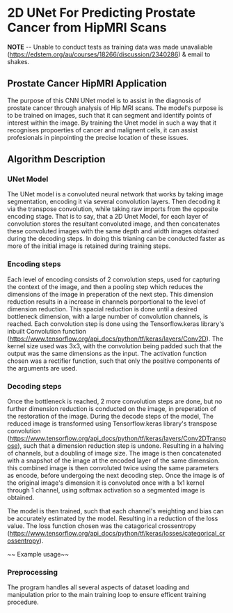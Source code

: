 # 2D UNet For Predicting Prostate Cancer from HipMRI Scans  
**NOTE** -- Unable to conduct tests as training data was made unavaliable (https://edstem.org/au/courses/18266/discussion/2340286) & email to shakes.
## Prostate Cancer HipMRI Application
The purpose of this CNN UNet model is to assist in the diagnosis of prostate cancer through analysis of Hip MRI scans. The model's purpose is to be trained on images, such that it can segment and identify points of interest within the image. By training the Unet model in such a way that it recognises propoerties of cancer and malignent cells, it can assist profesionals in pinpointing the precise location of these issues.
## Algorithm Description

### UNet Model
The UNet model is a convoluted neural network that works by taking image segmentation, encoding it via several convolution layers. Then decoding it via the transpose convolution, while taking raw imports from the opposite encoding stage. That is to say, that a 2D Unet Model, for each layer of convolution stores the resultant convoluted image, and then concatenates these convoluted images with the same depth and width images obtained during the decoding steps. In doing this trianing can be conducted faster as more of the initial image is retained during training steps. 

### Encoding steps
Each level of encoding consists of 2 convolution steps, used for capturing the context of the image, and then a pooling step which reduces the dimensions of the image in preperation of the next step. This dimension reduction results in a increase in channels porportional to the level of dimension reduction. This spacial reduction is done until a desired bottleneck dimension, with a large number of convolution channels, is reached. Each convolution step is done using the Tensorflow.keras library's inbuilt Convolution function (https://www.tensorflow.org/api_docs/python/tf/keras/layers/Conv2D). The kernel size used was 3x3, with the convolution being padded such that the output was the same dimensions as the input. The activation function chosen was a rectifier function, such that only the positive components of the arguments are used.

### Decoding steps
Once the bottleneck is reached, 2 more convolution steps are done, but no further dimension reduction is conducted on the image, in preperation of the restoration of the image. During the decode steps of the model, The reduced image is transformed using Tensorflow.keras library's transpose convolution (https://www.tensorflow.org/api_docs/python/tf/keras/layers/Conv2DTranspose), such that a dimension reduction step is undone. Resulting in a halving of channels, but a doubling of image size. The image is then concatenated with a snapshot of the image at the encoded layer of the same dimension. this combined image is then convoluted twice using the same parameters as encode, before undergoing the next decoding step. Once the image is of the original image's dimension it is convoluted once with a 1x1 kernel through 1 channel, using softmax activation so a segmented image is obtained.

The model is then trained, such that each channel's weighting and bias can be accurately estimated by the model. Resulting in a reduction of the loss value. The loss function chosen was the catagorical crossentropy (https://www.tensorflow.org/api_docs/python/tf/keras/losses/categorical_crossentropy). 

~~ Example usage~~ 

### Preprocessing
The program handles all several aspects of dataset loading and manipulation prior to the main training loop to ensure efficent training procedure.
